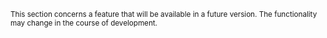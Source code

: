 <p class="text-danger"><small>This section concerns a feature that will be available in a future version. The functionality may change in the course of development.</small></p>